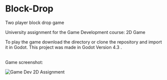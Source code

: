 # Block-Drop
 Two player block drop game

University assignment for the Game Development course: 2D Game

To play the game download the directory or clone the repository and import it in Godot.
This project was made in Godot Version 4.3 .

<br>
Game screenshot:

![Game Dev 2D Assignment](https://github.com/user-attachments/assets/44d80d6b-953e-4b4e-afbf-9002521162d0)
